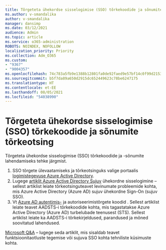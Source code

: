 ```yaml
---
title: Tõrgeteta ühekordse sisselogimise (SSO) tõrkekoodide ja sõnumite tõrkeotsing
ms.author: v-smandalika
author: v-smandalika
manager: dansimp
ms.date: 03/12/2021
audience: Admin
ms.topic: article
ms.service: o365-administration
ROBOTS: NOINDEX, NOFOLLOW
localization_priority: Priority
ms.collection: Adm_O365
ms.custom:
- "9367"
- "9004357"
ms.openlocfilehash: 74c783a5fb9e1388b12801fa0de92faed9e57bf14c0f99d21539e17bf1b1c284
ms.sourcegitcommit: b5f7da89a650d2915dc652449623c78be6247175
ms.translationtype: HT
ms.contentlocale: et-EE
ms.lasthandoff: 08/05/2021
ms.locfileid: "54038990"
---
```

# <a name="troubleshoot-seamless-single-sign-on-sso-error-codes-and-messages"></a>Tõrgeteta ühekordse sisselogimise (SSO) tõrkekoodide ja sõnumite tõrkeotsing

Tõrgeteta ühekordse sisselogimise (SSO) tõrkekoodide ja -sõnumite lahendamiseks tehke järgmist.

1. SSO tõrgete ülevaatamiseks ja tõrkeotsinguks valige portaalis [logimistegevuse Azure Active Directory](https://docs.microsoft.com/azure/active-directory/reports-monitoring/concept-sign-ins).
2. Lugege [artiklit Azure Active Directory Sujuv](https://docs.microsoft.com/azure/active-directory/hybrid/tshoot-connect-sso#sign-in-failure-reasons-in-the-azure-active-directory-admin-center-needs-a-premium-license) ühekordne sisselogimine – sellest artiklist leiate tõrkeotsinguteavet levinumate probleemide kohta, mis Azure Active Directory (Azure AD) sujuv ühekordne Sign-On (sujuv SSO).
3. Vt [Azure AD autentimis-](https://docs.microsoft.com/azure/active-directory/develop/reference-aadsts-error-codes#lookup-current-error-code-information) ja autoriseerimistõrgete koodid . Sellest artiklist leiate teavet AADSTS-i tõrkekoodide kohta, mis tagastatakse Azure Active Directory (Azure AD) turbelubade teenusest (STS). Sellest artiklist leiate ka AADSTS-i tõrkekirjeldused, parandused ja mõned soovitatud lahendused.

[Microsoft Q&A](https://docs.microsoft.com/answers/topics/azure-ad-single-sign-on.html) – lugege seda artiklit, mis sisaldab teavet funktsioonitaotluste tegemise või sujuva SSO kohta tehniliste küsimuste kohta.

